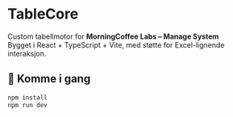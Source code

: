 # TableCore

Custom tabellmotor for **MorningCoffee Labs – Manage System**  
Bygget i React + TypeScript + Vite, med støtte for Excel-lignende interaksjon.

## 🚀 Komme i gang

```bash
npm install
npm run dev
